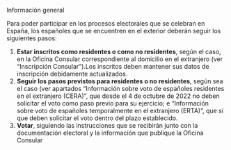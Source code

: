  Información general

  Para poder participar en los procesos electorales que se celebran en España, los españoles que se encuentren en el exterior deberán seguir los siguientes pasos:

 1. **Estar inscritos como residentes o como no residentes**, según el caso, en la Oficina Consular correspondiente al domicilio en el extranjero (ver “Inscripción Consular”).Los inscritos deben mantener sus datos de inscripción debidamente actualizados.
2. **Seguir los pasos previstos para residentes o no residentes**, según sea el caso (ver apartados “Información sobre voto de españoles residentes en el extranjero (CERA)”, que desde el 4 de octubre de 2022 no deben solicitar el voto como paso previo para su ejercicio; e “Información sobre voto de españoles temporalmente en el extranjero (ERTA)”, que sí que deben solicitar el voto dentro del plazo establecido.
3. **Votar**, siguiendo las instrucciones que se recibirán junto con la documentación electoral y la información que publique la Oficina Consular

  